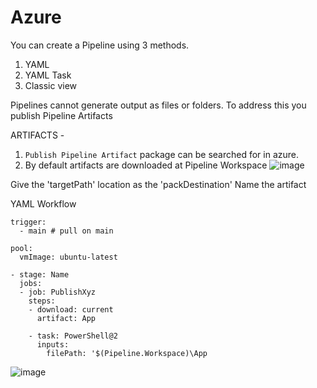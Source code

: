 # Azure

You can create a Pipeline using 3 methods.

1. YAML
2. YAML Task
3. Classic view

Pipelines cannot generate output as files or folders. To address this you publish Pipeline Artifacts

ARTIFACTS -

1. `Publish Pipeline Artifact` package can be searched for in azure.
2. By default artifacts are downloaded at Pipeline Workspace
![image](https://github.com/user-attachments/assets/54915fc3-a544-4eeb-ab81-f658750b1115)

Give the 'targetPath' location as the 'packDestination'
Name the artifact

YAML Workflow

```
trigger:
  - main # pull on main

pool:
  vmImage: ubuntu-latest

- stage: Name
  jobs:
  - job: PublishXyz
    steps:
    - download: current
      artifact: App

    - task: PowerShell@2
      inputs:
        filePath: '$(Pipeline.Workspace)\App
```

![image](https://github.com/user-attachments/assets/af85cb09-20b6-4f88-9973-1e88993a96b6)

